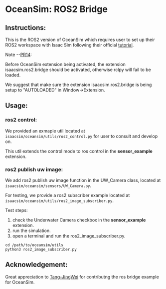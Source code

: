 # OceanSim: ROS2 Bridge #

## Instructions: 
This is the ROS2 version of OceanSim which requires user to set up their ROS2 workspace with Isaac Sim following their official [tutorial](https://docs.isaacsim.omniverse.nvidia.com/4.5.0/installation/install_ros.html).

Note --[PR14](https://github.com/umfieldrobotics/OceanSim/pull/14#issue-3190565204): 

Before OceanSim extension being activated, the extension isaacsim.ros2.bridge should be activated, otherwise rclpy will fail to be loaded.

We suggest that make sure the extension isaacsim.ros2.bridge is being setup to "AUTOLOADED" in Window->Extension. 


## Usage:
### ros2 control:
We provided an exmaple util located at `isaacsim/oceansim/utils/ros2_control.py` for user to consult and develop on.

This util extends the control mode to ros control in the **sensor_example** extension. 

### ros2 publish uw image:
We add ros2 publish uw image function in the UW_Camera class, located at `isaacsim/oceansim/sensors/UW_Camera.py`.

For testing, we provide a ros2 subscriber example located at `isaacsim/oceansim/utils/ros2_image_subscriber.py`.

Test steps:
1. check the Underwater Camera checkbox in the **sensor_example** extension.
2. run the simulation.
3. open a terminal and run the ros2_image_subscriber.py.
```
cd /path/to/oceansim/utils
python3 ros2_image_subscriber.py
```

## Acknowledgement:
Great appreciation to [Tang-JingWei](https://github.com/Tang-JingWei) for contributng the ros bridge example for OceanSim.

